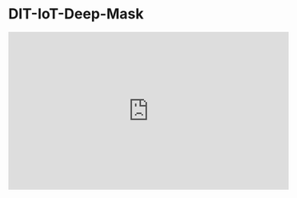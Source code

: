 # DIT-IoT-Deep-Mask

<iframe width="560" height="315" src="https://www.youtube.com/embed/INJaqVwoJR4" title="YouTube video player" frameborder="0" allow="accelerometer; autoplay; clipboard-write; encrypted-media; gyroscope; picture-in-picture" allowfullscreen></iframe>
